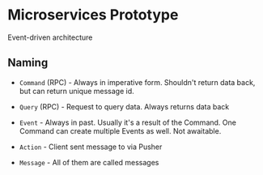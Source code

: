 # Microservices Prototype

Event-driven architecture

## Naming

- `Command` (RPC) - Always in imperative form. Shouldn't return data back, but can return unique message id.
- `Query` (RPC) - Request to query data. Always returns data back
- `Event` - Always in past. Usually it's a result of the Command. One Command can create multiple Events as well. Not awaitable.

- `Action` - Client sent message to via Pusher

- `Message` - All of them are called messages
